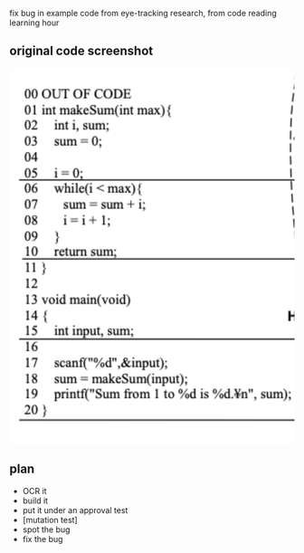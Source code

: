 fix bug in example code from eye-tracking research, from code reading learning hour

## original code screenshot

![code screenshot](makeSum%20C%20code.png)

## plan

- OCR it
- build it
- put it under an approval test
- [mutation test]
- spot the bug
- fix the bug